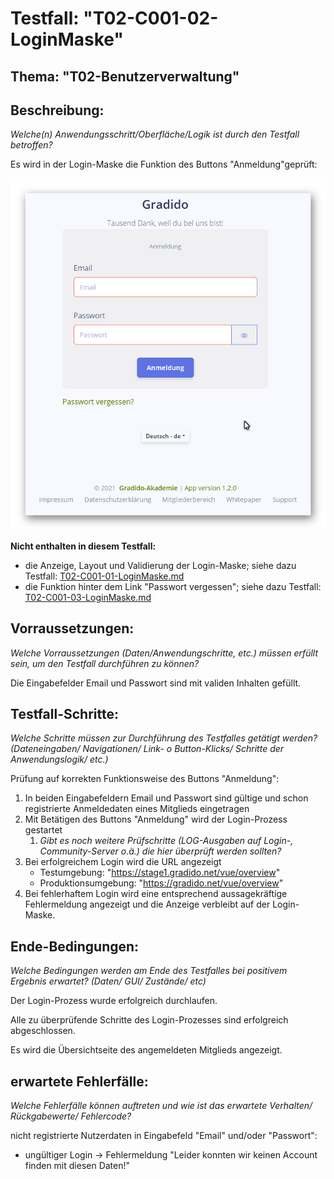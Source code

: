 # Testfall: "T02-C001-02-LoginMaske"

## Thema: "T02-Benutzerverwaltung"

## Beschreibung:

*Welche(n) Anwendungsschritt/Oberfläche/Logik ist durch den Testfall betroffen?*

Es wird in der Login-Maske die Funktion des Buttons "Anmeldung"geprüft:

![Login Maske](../image/T02-C001-01-LoginMaske.png)

**Nicht enthalten in diesem Testfall:**

* die Anzeige, Layout und Validierung der Login-Maske; siehe dazu Testfall: [T02-C001-01-LoginMaske.md](./T02-C001-01-LoginMaske.md)
* die Funktion hinter dem Link "Passwort vergessen"; siehe dazu Testfall: [T02-C001-03-LoginMaske.md](./T02-C001-03-LoginMaske.md)

## Vorraussetzungen:

*Welche Vorraussetzungen (Daten/Anwendungschritte, etc.) müssen erfüllt sein, um den Testfall durchführen zu können?*

Die Eingabefelder Email und Passwort sind mit validen Inhalten gefüllt.

## Testfall-Schritte:

*Welche Schritte müssen zur Durchführung des Testfalles getätigt werden?  (Dateneingaben/ Navigationen/ Link- o Button-Klicks/ Schritte der Anwendungslogik/ etc.)*

Prüfung auf korrekten Funktionsweise des Buttons "Anmeldung":

1. In beiden Eingabefeldern Email und Passwort sind gültige und schon registrierte Anmeldedaten eines Mitglieds eingetragen
2. Mit Betätigen des Buttons "Anmeldung" wird der Login-Prozess gestartet
   1. *Gibt es noch weitere Prüfschritte (LOG-Ausgaben auf Login-, Community-Server o.ä.) die hier überprüft werden sollten?*
3. Bei erfolgreichem Login wird die URL angezeigt
   * Testumgebung: "https://stage1.gradido.net/vue/overview"
   * Produktionsumgebung: "https://gradido.net/vue/overview"
4. Bei fehlerhaftem Login wird eine entsprechend aussagekräftige Fehlermeldung angezeigt und die Anzeige verbleibt auf der Login-Maske.

## Ende-Bedingungen:

*Welche Bedingungen werden am Ende des Testfalles bei positivem Ergebnis erwartet? (Daten/ GUI/ Zustände/ etc)*

Der Login-Prozess wurde erfolgreich durchlaufen.

Alle zu überprüfende Schritte des Login-Prozesses sind erfolgreich abgeschlossen.

Es wird die Übersichtseite des angemeldeten Mitglieds angezeigt.

## erwartete Fehlerfälle:

*Welche Fehlerfälle können auftreten und wie ist das erwartete Verhalten/ Rückgabewerte/  Fehlercode?*

nicht registrierte Nutzerdaten in Eingabefeld "Email" und/oder "Passwort":

* ungültiger Login -> Fehlermeldung "Leider konnten wir keinen Account finden mit diesen Daten!"
